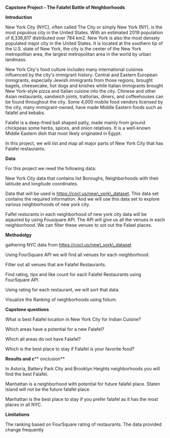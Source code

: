 **Capstone Project - The Falafel Battle of Neighborhoods**

**Introduction**

New York City (NYC), often called The City or simply New York (NY), is the most populous city in the United States. With an estimated 2019 population of 8,336,817 distributed over 784 km2. New York is also the most densely populated major city in the United States. It is located at the southern tip of the U.S. state of New York, the city is the center of the New York metropolitan area, the largest metropolitan area in the world by urban landmass.

New York City&#39;s food culture includes many international cuisines influenced by the city&#39;s immigrant history. Central and Eastern European immigrants, especially Jewish immigrants from those regions, brought bagels, cheesecake, hot dogs and knishes while Italian immigrants brought New York-style pizza and Italian cuisine into the city. Chinese and other Asian restaurants, sandwich joints, trattorias, diners, and coffeehouses can be found throughout the city. Some 4,000 mobile food vendors licensed by the city, many immigrant-owned, have made Middle Eastern foods such as falafel and kebabs.

Falafel is a deep-fried ball shaped patty, made mainly from ground chickpeas some herbs, spices, and onion relatives. It is a well-known Middle Eastern dish that most likely originated in Egypt.

In this project, we will list and map all major parts of New York City that has Falafel restaurants.

**Data**

For this project we need the following data:

New York City data that contains list Boroughs, Neighborhoods with their latitude and longitude coordinates.

Data that will be used is https://cocl.us/new\_york\_dataset. This data set contains the required information. And we will use this data set to explore various neighborhoods of new york city.

Falfel resturants in each neighborhood of new york city data will be aqauired by using Fousquare API. The API will give us all the venues in each neighborhood. We can filter these venues to sot out the Falael places.

**Methodolgy**

gathering NYC data from https://cocl.us/new\_york\_dataset

Using FourSquare API we will find all venues for each neighborhood.

Filter out all venues that are Falafel Restaurants.

Find rating, tips and like count for each Falafel Restaurants using FourSquare API.

Using rating for each restaurant, we will sort that data.

Visualize the Ranking of neighborhoods using folium.

**Capstone questions**

What is best Falafel location in New York City for Indian Cuisine?

Which areas have a potential for a new Falafel?

Which all areas do not have Falafel?

Which is the best place to stay if Falafel is your favorite food?

**Results and c**** onclusion**

In Astoria, Battery Park City and Brooklyn Heights neighborhoods you will find the best Falafel.

Manhattan is a neighborhood with potential for future falafel place. Staten Island will not be the future falafel place.

Manhattan is the best place to stay if you prefer falafel as it has the most places in all NYC.

**Limitations**

The ranking based on FourSquare rating of restaurants. The data provided change frequently

